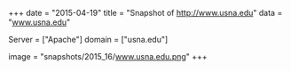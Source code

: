 
+++
date = "2015-04-19"
title = "Snapshot of http://www.usna.edu"
data = "www.usna.edu"

Server = ["Apache"]
domain = ["usna.edu"]

  image = "snapshots/2015_16/www.usna.edu.png"
+++
#
